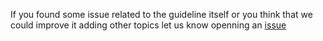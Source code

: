 If you found some issue related to the guideline itself or you think that we could improve it adding other topics let us know openning an [issue](../../issues)
